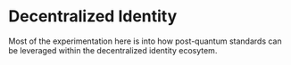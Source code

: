 # Decentralized Identity

Most of the experimentation here is into how post-quantum standards can be leveraged within the decentralized identity ecosytem.
